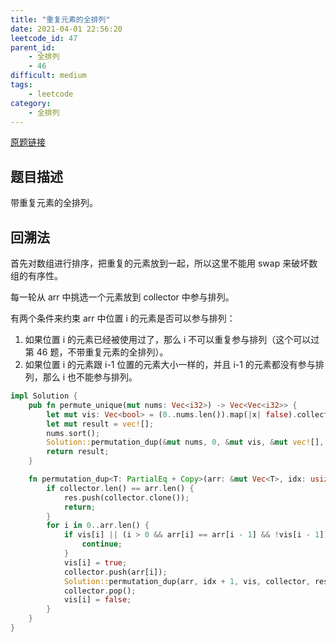 ```yaml
---
title: "重复元素的全排列"
date: 2021-04-01 22:56:20
leetcode_id: 47
parent_id:
    - 全排列
    - 46
difficult: medium
tags:
    - leetcode
category:
    - 全排列
---
```


[原题链接](https://leetcode-cn.com/problems/permutations-ii/)

## 题目描述

带重复元素的全排列。

## 回溯法

首先对数组进行排序，把重复的元素放到一起，所以这里不能用 swap 来破坏数组的有序性。

每一轮从 arr 中挑选一个元素放到 collector 中参与排列。

有两个条件来约束 arr 中位置 i 的元素是否可以参与排列： 
1. 如果位置 i 的元素已经被使用过了，那么 i 不可以重复参与排列（这个可以过第 46 题，不带重复元素的全排列）。
2. 如果位置 i 的元素跟 i-1 位置的元素大小一样的，并且 i-1 的元素都没有参与排列，那么 i 也不能参与排列。

```rust
impl Solution {
    pub fn permute_unique(mut nums: Vec<i32>) -> Vec<Vec<i32>> {
        let mut vis: Vec<bool> = (0..nums.len()).map(|x| false).collect();
        let mut result = vec![];
        nums.sort();
        Solution::permutation_dup(&mut nums, 0, &mut vis, &mut vec![], &mut result);
        return result;
    }

    fn permutation_dup<T: PartialEq + Copy>(arr: &mut Vec<T>, idx: usize, vis: &mut Vec<bool>, collector: &mut Vec<T>, res: &mut Vec<Vec<T>>) {
        if collector.len() == arr.len() {
            res.push(collector.clone());
            return;
        }
        for i in 0..arr.len() {
            if vis[i] || (i > 0 && arr[i] == arr[i - 1] && !vis[i - 1]) {
                continue;
            }
            vis[i] = true;
            collector.push(arr[i]);
            Solution::permutation_dup(arr, idx + 1, vis, collector, res);
            collector.pop();
            vis[i] = false;
        }
    }
}
```